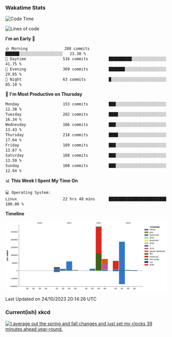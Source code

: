 ### Wakatime Stats
<!--START_SECTION:waka-->
![Code Time](http://img.shields.io/badge/Code%20Time-2%2C060%20hrs%2011%20mins-blue)

![Lines of code](https://img.shields.io/badge/From%20Hello%20World%20I%27ve%20Written-721.6%20thousand%20lines%20of%20code-blue)

**I'm an Early 🐤** 

```text
🌞 Morning                288 commits         ██████░░░░░░░░░░░░░░░░░░░   23.30 % 
🌆 Daytime                516 commits         ██████████░░░░░░░░░░░░░░░   41.75 % 
🌃 Evening                369 commits         ███████░░░░░░░░░░░░░░░░░░   29.85 % 
🌙 Night                  63 commits          █░░░░░░░░░░░░░░░░░░░░░░░░   05.10 % 
```
📅 **I'm Most Productive on Thursday** 

```text
Monday                   153 commits         ███░░░░░░░░░░░░░░░░░░░░░░   12.38 % 
Tuesday                  202 commits         ████░░░░░░░░░░░░░░░░░░░░░   16.34 % 
Wednesday                166 commits         ███░░░░░░░░░░░░░░░░░░░░░░   13.43 % 
Thursday                 218 commits         ████░░░░░░░░░░░░░░░░░░░░░   17.64 % 
Friday                   169 commits         ███░░░░░░░░░░░░░░░░░░░░░░   13.67 % 
Saturday                 168 commits         ███░░░░░░░░░░░░░░░░░░░░░░   13.59 % 
Sunday                   160 commits         ███░░░░░░░░░░░░░░░░░░░░░░   12.94 % 
```


📊 **This Week I Spent My Time On** 

```text
💻 Operating System: 
Linux                    22 hrs 48 mins      █████████████████████████   100.00 % 
```

**Timeline**

![Lines of Code chart](https://raw.githubusercontent.com/joshuajeschek/joshuajeschek/main/assets/bar_graph.png)


 Last Updated on 24/10/2023 20:14:26 UTC
<!--END_SECTION:waka-->

### Current(ish) xkcd
<a id="xkcd-a" title="I average out the spring and fall changes and just set my clocks 39 minutes ahead year-round." href="https://www.xkcd.com" target="_blank">
        <img align="center" id="xkcd-img" src="https://imgs.xkcd.com/comics/daylight_saving_choice.png" alt="I average out the spring and fall changes and just set my clocks 39 minutes ahead year-round." height=300 />
</a>
